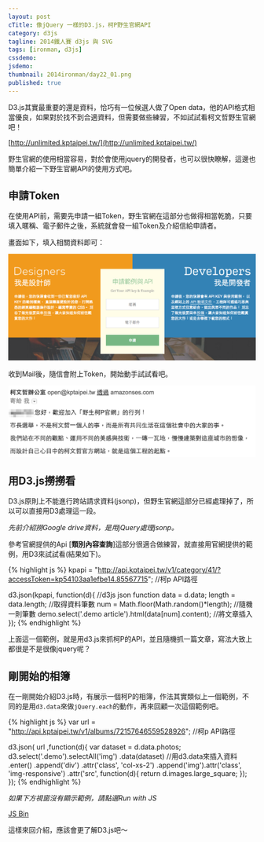 ```yaml
---
layout: post
cTitle: 像jQuery 一樣的D3.js，柯P野生官網API
category: d3js
tagline: 2014鐵人賽 d3js 與 SVG
tags: [ironman, d3js]
cssdemo: 
jsdemo: 
thumbnail: 2014ironman/day22_01.png
published: true
---
```


D3.js其實最重要的還是資料，恰巧有一位候選人做了Open data，他的API格式相當優良，如果對於找不到合適資料，但需要做些練習，不如試試看柯文哲野生官網吧！

[http://unlimited.kptaipei.tw/](http://unlimited.kptaipei.tw/)

<!-- more -->

野生官網的使用相當容易，對於會使用jquery的開發者，也可以很快瞭解，這邊也簡單介紹一下野生官網API的使用方式吧。

## 申請Token

在使用API前，需要先申請一組Token，野生官網在這部分也做得相當乾脆，只要填入暱稱、電子郵件之後，系統就會發一組Token及介紹信給申請者。

畫面如下，填入相關資料即可：

![](/images/2014ironman/day22_02.png)

收到Mail後，隨信會附上Token，開始動手試試看吧。

![](/images/2014ironman/day22_03.png)

## 用D3.js撈撈看

D3.js原則上不能進行跨站請求資料(jsonp)，但野生官網這部分已經處理掉了，所以可以直接用D3處理這一段。

*先前介紹撈Google drive資料，是用jQuery處理jsonp。*

參考官網提供的Api [**類別內容查詢**]這部分很適合做練習，就直接用官網提供的範例，用D3來試試看(結果如下)。

<div class="demo">
<article></article>
</div>

<script>
kpapi = "http://api.kptaipei.tw/v1/category/41/?accessToken=kp54103aa1efbe14.85567715";
d3.json(kpapi, function(d){
	data = d.data;
	length = data.length;
	num = Math.floor(Math.random()*length);
	demo = d3.select('.demo');
	demo.select('.demo article').html(data[num].content);
});
</script>

{% highlight js %}
kpapi = "http://api.kptaipei.tw/v1/category/41/?accessToken=kp54103aa1efbe14.85567715";
//柯p API路徑 

d3.json(kpapi, function(d){ //d3js json function
	data = d.data;
	length = data.length; //取得資料筆數
	num = Math.floor(Math.random()*length); //隨機一則筆數
	demo.select('.demo article').html(data[num].content);
	//將文章插入
});
{% endhighlight %}

上面這一個範例，就是用d3.js來抓柯P的API，並且隨機抓一篇文章，寫法大致上都很是不是很像jquery呢？

## 剛開始的相簿

在一剛開始介紹D3.js時，有展示一個柯P的相簿，作法其實類似上一個範例，不同的是用`d3.data`來做`jQuery.each`的動作，再來回顧一次這個範例吧。

{% highlight js %}
var url = "http://api.kptaipei.tw/v1/albums/72157646559528926";
//柯p API路徑 

d3.json( url ,function(d){
	var dataset = d.data.photos;
	d3.select('.demo').selectAll('img') 
		.data(dataset) //用d3.data來插入資料
		.enter() 
		.append('div')
		.attr('class', 'col-xs-2')
		.append('img').attr('class', 'img-responsive')
		.attr('src', function(d){ return d.images.large_square; });
});
{% endhighlight %}

*如果下方視窗沒有顯示範例，請點選Run with JS*

<a class="jsbin-embed" href="http://jsbin.com/wipam/3/embed?js,output">JS Bin</a> <script src="http://static.jsbin.com/js/embed.js"> </script>

這樣來回介紹，應該會更了解D3.js吧～
